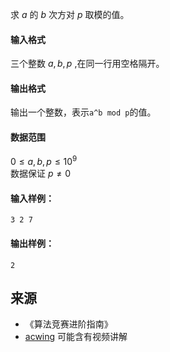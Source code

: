 求 $a$ 的 $b$ 次方对 $p$ 取模的值。

#### 输入格式

三个整数 $a,b,p$ ,在同一行用空格隔开。

#### 输出格式

输出一个整数，表示`a^b mod p`的值。

#### 数据范围

$0 \le a,b,p \le 10^9$  
数据保证 $p \neq 0$

#### 输入样例：

```
3 2 7
```

#### 输出样例：

```
2
```

## 来源 
- 《算法竞赛进阶指南》
- [acwing](https://www.acwing.com/problem/content/91/) 可能含有视频讲解